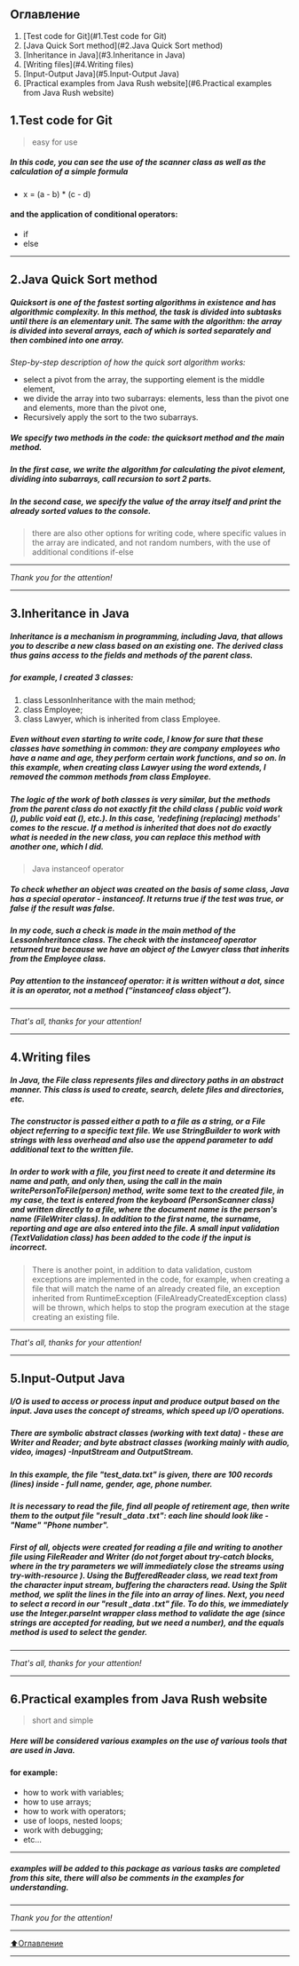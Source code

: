 ## Оглавление

1. [Test code for Git](#1.Test code for Git)
2. [Java Quick Sort method](#2.Java Quick Sort method)
3. [Inheritance in Java](#3.Inheritance in Java)
4. [Writing files](#4.Writing files)
5. [Input-Output Java](#5.Input-Output Java)
6. [Practical examples from Java Rush website](#6.Practical examples from Java Rush website)

## 1.Test code for Git
> easy for use 

##### In this code, you can see the use of the scanner class as well as the calculation of a simple formula 
- x = (a - b) * (c - d)
#### and the application of conditional operators:
- if
- else
****
## 2.Java Quick Sort method
##### Quicksort is one of the fastest sorting algorithms in existence and has algorithmic complexity. In this method, the task is divided into subtasks until there is an elementary unit. The same with the algorithm: the array is divided into several arrays, each of which is sorted separately and then combined into one array.
*Step-by-step description of how the quick sort algorithm works:*

- select a pivot from the array, the supporting element is the middle element,
- we divide the array into two subarrays: elements, less than the pivot one and elements, more than the pivot one,
- Recursively apply the sort to the two subarrays.
##### We specify two methods in the code: the quicksort method and the main method.
##### In the first case, we write the algorithm for calculating the pivot element, dividing into subarrays, call recursion to sort 2 parts.
##### In the second case, we specify the value of the array itself and print the already sorted values to the console.
> there are also other options for writing code, where specific values in the array are indicated, and not random numbers, with the use of additional conditions if-else
****
*Thank you for the attention!* 
*****
## 3.Inheritance in Java
##### Inheritance is a mechanism in programming, including Java, that allows you to describe a new class based on an existing one. The derived class thus gains access to the fields and methods of the parent class.
##### for example, I created 3 classes: 
1. сlass LessonInheritance with the main method;
2. class Employee;
3. class Lawyer, which is inherited from class Employee.
##### Even without even starting to write code, I know for sure that these classes have something in common: they are company employees who have a name and age, they perform certain work functions, and so on. In this example, when creating class Lawyer using the word extends, I removed the common methods from class Employee. 
##### The logic of the work of both classes is very similar, but the methods from the parent class do not exactly fit the child class ( public void work (), public void eat (), etc.). In this case, ***'redefining (replacing) methods'*** comes to the rescue. If a method is inherited that does not do exactly what is needed in the new class, you can replace this method with another one, which I did. 
>Java instanceof operator
##### To check whether an object was created on the basis of some class, Java has a special operator - instanceof. It returns true if the test was true, or false if the result was false.
##### In my code, such a check is made in the main method of the LessonInheritance class. The check with the instanceof operator returned true because we have an object of the Lawyer class that inherits from the Employee class.
##### Pay attention to the instanceof operator: it is written without a dot, since it is an operator, not a method (“instanceof class object”).
****
*That's all, thanks for your attention!*
****
## 4.Writing files
##### In Java, the File class represents files and directory paths in an abstract manner. This class is used to create, search, delete files and directories, etc.
##### The constructor is passed either a path to a file as a string, or a File object referring to a specific text file. We use StringBuilder to work with strings with less overhead and also use the append parameter to add additional text to the written file.
##### In order to work with a file, you first need to create it and determine its name and path, and only then, using the call in the main writePersonToFile(person) method, write some text to the created file, in my case, the text is entered from the keyboard (PersonScanner class) and written directly to a file, where the document name is the person's name (FileWriter class). In addition to the first name, the surname, reporting and age are also entered into the file. A small input validation (TextValidation class) has been added to the code if the input is incorrect.
> There is another point, in addition to data validation, custom exceptions are implemented in the code, for example, when creating a file that will match the name of an already created file, an exception inherited from RuntimeException (FileAlreadyCreatedException class) will be thrown, which helps to stop the program execution at the stage creating an existing file.
****
*That's all, thanks for your attention!*
****
## 5.Input-Output Java
##### I/O is used to access or process input and produce output based on the input. Java uses the concept of streams, which speed up I/O operations.
##### There are symbolic abstract classes (working with text data) - these are Writer and Reader; and byte abstract classes (working mainly with audio, video, images) -InputStream and OutputStream.
##### In this example, the file "test_data.txt" is given, there are 100 records (lines) inside - full name, gender, age, phone number.
##### It is necessary to read the file, find all people of retirement age, then write them to the output file "result _data .txt": each line should look like - "Name" "Phone number".
##### First of all, objects were created for reading a file and writing to another file using FileReader and Writer (do not forget about try-catch blocks, where in the try parameters we will immediately close the streams using try-with-resource ). Using the BufferedReader class, we read text from the character input stream, buffering the characters read. Using the Split method, we split the lines in the file into an array of lines. Next, you need to select a record in our "result _data .txt" file. To do this, we immediately use the Integer.parseInt wrapper class method to validate the age (since strings are accepted for reading, but we need a number), and the equals method is used to select the gender.
****
*That's all, thanks for your attention!*
****
## 6.Practical examples from Java Rush website
> short and simple
##### Here will be considered various examples on the use of various tools that are used in Java.
#### for example:
- how to work with variables;
- how to use arrays;
- how to work with operators;
- use of loops, nested loops;
- work with debugging;
- etc...
****
##### examples will be added to this package as various tasks are completed from this site, there will also be comments in the examples for understanding.
****
*Thank you for the attention!*
____
[:arrow_up:Оглавление](#Оглавление)
___